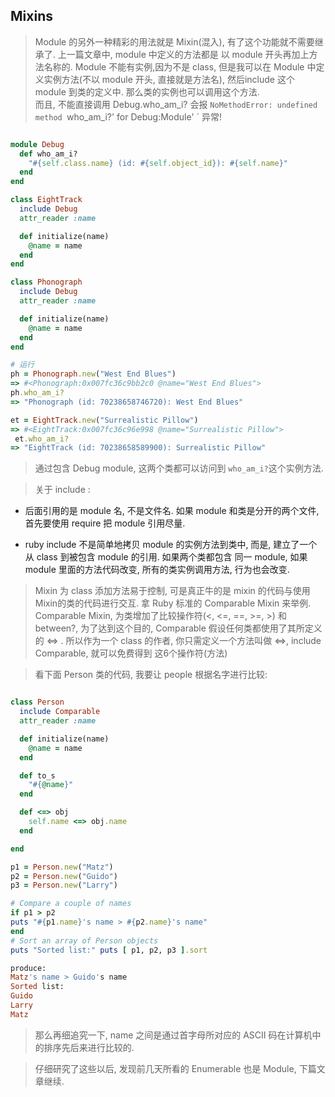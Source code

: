 ## Mixins

> Module 的另外一种精彩的用法就是 Mixin(混入), 有了这个功能就不需要继承了. 上一篇文章中, module 中定义的方法都是 以 module 开头再加上方法名称的. Module 不能有实例,因为不是 class, 但是我可以在 Module 中定义实例方法(不以 module 开头, 直接就是方法名), 然后include 这个 module 到类的定义中. 那么类的实例也可以调用这个方法.  
> 而且, 不能直接调用 Debug.who_am_i? 会报 `NoMethodError: undefined method `who_am_i?' for Debug:Module' ` 异常!

```ruby

module Debug
  def who_am_i?
    "#{self.class.name} (id: #{self.object_id}): #{self.name}"
  end
end

class EightTrack
  include Debug
  attr_reader :name

  def initialize(name)
    @name = name
  end
end

class Phonograph
  include Debug
  attr_reader :name

  def initialize(name)
    @name = name
  end
end

# 运行
ph = Phonograph.new("West End Blues")
=> #<Phonograph:0x007fc36c9bb2c0 @name="West End Blues">
ph.who_am_i?
=> "Phonograph (id: 70238658746720): West End Blues"

et = EightTrack.new("Surrealistic Pillow")
=> #<EightTrack:0x007fc36c96e998 @name="Surrealistic Pillow">
 et.who_am_i?
=> "EightTrack (id: 70238658589900): Surrealistic Pillow"

```

> 通过包含 Debug module, 这两个类都可以访问到 `who_am_i?`这个实例方法.

> 关于 include :

* 后面引用的是 module 名, 不是文件名. 如果 module 和类是分开的两个文件, 首先要使用 require 把 module 引用尽量.

* ruby include 不是简单地拷贝 module 的实例方法到类中, 而是, 建立了一个从 class 到被包含 module 的引用. 如果两个类都包含 同一 module, 如果 module 里面的方法代码改变, 所有的类实例调用方法, 行为也会改变.

> Mixin 为 class 添加方法易于控制, 可是真正牛的是 mixin 的代码与使用 Mixin的类的代码进行交互. 拿 Ruby 标准的 Comparable Mixin 来举例. Comparable Mixin, 为类增加了比较操作符(<, <=, ==, >=, >) 和 between?, 为了达到这个目的, Comparable 假设任何类都使用了其所定义的 <=> . 所以作为一个 class 的作者, 你只需定义一个方法叫做 <=>,  include Comparable, 就可以免费得到 这6个操作符(方法)


> 看下面 Person 类的代码, 我要让 people 根据名字进行比较:

```ruby

class Person
  include Comparable
  attr_reader :name

  def initialize(name)
    @name = name
  end

  def to_s
    "#{@name}"
  end

  def <=> obj
    self.name <=> obj.name
  end

end

p1 = Person.new("Matz") 
p2 = Person.new("Guido") 
p3 = Person.new("Larry")

# Compare a couple of names
if p1 > p2
puts "#{p1.name}'s name > #{p2.name}'s name"
end
# Sort an array of Person objects
puts "Sorted list:" puts [ p1, p2, p3 ].sort

produce:
Matz's name > Guido's name
Sorted list:
Guido
Larry
Matz
```

> 那么再细追究一下, name 之间是通过首字母所对应的 ASCII 码在计算机中的排序先后来进行比较的.

> 仔细研究了这些以后, 发现前几天所看的 Enumerable 也是 Module, 下篇文章继续.
